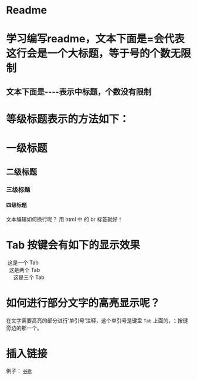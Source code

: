 # Readme

学习编写readme，文本下面是=会代表这行会是一个大标题，等于号的个数无限制
====

文本下面是----表示中标题，个数没有限制
-----

等级标题表示的方法如下：
=

#  一级标题
##  二级标题
###  三级标题
####  四级标题

文本编辑如何换行呢？ 用 html 中 的 br 标签就好！</br>

Tab 按键会有如下的显示效果
===

  这是一个 Tab</br>
    这是两个 Tab</br>
      这是三个 Tab </br>
      
      
      
如何进行部分文字的高亮显示呢？
=

在文字需要高亮的部分进行‘单引号’注释，这个单引号是键盘 `Tab` 上面的，`1` 按键旁边的那一个。</br>

插入链接
=
例子： [`谷歌`](www.google.com)  



